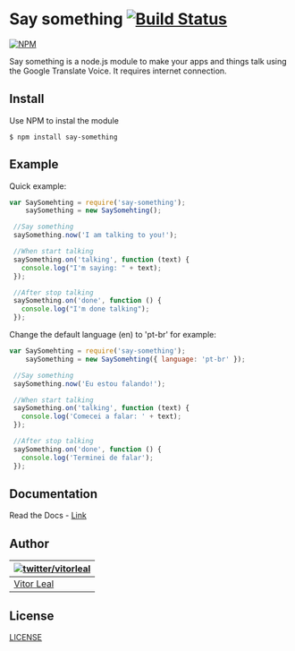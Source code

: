 # Say something [![Build Status](https://travis-ci.org/vitorleal/say-something.svg?branch=master)](https://travis-ci.org/vitorleal/say-something)
[![NPM](https://nodei.co/npm/say-something.png?downloads=true)](https://nodei.co/npm/say-something/)

Say something is a node.js module to make your apps and things talk using the Google Translate Voice.
It requires internet connection.

## Install
Use NPM to instal the module

```
$ npm install say-something
```


## Example
Quick example:

```js
var SaySomehting = require('say-something');
	saySomething = new SaySomehting();

 //Say something
 saySomething.now('I am talking to you!');

 //When start talking
 saySomething.on('talking', function (text) {
   console.log("I'm saying: " + text);
 });

 //After stop talking
 saySomething.on('done', function () {
   console.log("I'm done talking");
 });
```

Change the default language (en) to 'pt-br' for example:

```js
var SaySomehting = require('say-something');
	saySomething = new SaySomehting({ language: 'pt-br' });

 //Say something
 saySomething.now('Eu estou falando!');

 //When start talking
 saySomething.on('talking', function (text) {
   console.log('Comecei a falar: ' + text);
 });

 //After stop talking
 saySomething.on('done', function () {
   console.log('Terminei de falar');
 });
```


## Documentation
Read the Docs - [Link](https://github.com/vitorleal/say-something/blob/master/DOCS.md)


## Author
| [![twitter/vitorleal](http://gravatar.com/avatar/e133221d7fbc0dee159dca127d2f6f00?s=80)](http://twitter.com/vitorleal "Follow @vitorleal on Twitter") |
|---|
| [Vitor Leal](http://vitorleal.com) |


## License
[LICENSE](https://github.com/vitorleal/say-something/blob/master/LICENSE.txt)

